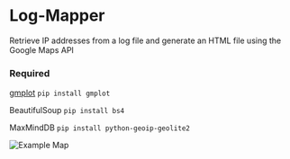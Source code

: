 # Log-Mapper #
Retrieve IP addresses from a log file and generate an HTML file using the Google Maps API

### Required
[gmplot](https://github.com/vgm64/gmplot) `pip install gmplot`

BeautifulSoup `pip install bs4`

MaxMindDB `pip install python-geoip-geolite2`

![Example Map](https://puu.sh/u5UAd/2bbed8f306.png "Example Map")
